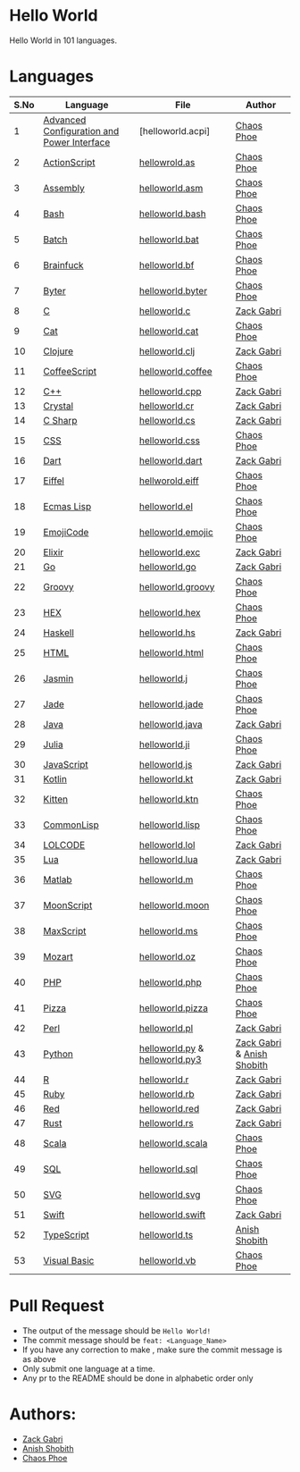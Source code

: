 # Hello World
Hello World in 101 languages.

# Languages


| S.No  | Language                                                                                                                                   | File                                                               | Author
| ----- | -----------------------------------------------------------------------------------------------------------------------------------------  | ------------------------------------------------------------------ | ----------------------------------------------------------------------------------------------|
|   1   | [Advanced Configuration and Power Interface](https://en.wikipedia.org/wiki/Advanced_Configuration_and_Power_Interface)                     | [helloworld.acpi]                                                  | [Chaos Phoe](https://github.com/ChaosPhoe)                                                    |
|   2   | [ActionScript](https://en.wikipedia.org/wiki/ActionScript)                                                                                 | [hellowrold.as](helloworld.as)                                     | [Chaos Phoe](https://github.com/ChaosPhoe)                                                    |
|   3   | [Assembly](https://en.wikipedia.org/wiki/Assembly_language)                                                                                | [helloworld.asm](helloworld.asm)                                   | [Chaos Phoe](https://github.com/ChaosPhoe)                                                    |
|   4   | [Bash](https://en.wikipedia.org/wiki/Bash_(Unix_shell))                                                                                    | [helloworld.bash](helloworld.bash)                                 | [Chaos Phoe](https://github.com/ChaosPhoe)                                                    |
|   5   | [Batch](https://en.wikipedia.org/wiki/Batch_file)                                                                                          | [helloworld.bat](helloworld.bat)                                   | [Chaos Phoe](https://github.com/ChaosPhoe)                                                    |
|   6   | [Brainfuck](https://en.wikipedia.org/wiki/Brainfuck)                                                                                       | [helloworld.bf](helloworld.bf)                                     | [Chaos Phoe](https://github.com/ChaosPhoe)                                                    |
|   7   | [Byter]()                                                                                                                                  | [helloworld.byter](helloworld.byter)                               | [Chaos Phoe](https://github.com/ChaosPhoe)                                                    |
|   8   | [C](https://en.wikipedia.org/wiki/C_(programming_language))                                                                                | [helloworld.c](helloworld.c)                                       | [Zack Gabri](https://github.com/ZackGabri)                                                    |
|   9   | [Cat]()                                                                                                                                    | [helloworld.cat](helloworld.cat)                                   | [Chaos Phoe](https://github.com/ChaosPhoe)                                                    |
|   10  | [Clojure](https://en.wikipedia.org/wiki/Clojure)                                                                                           | [helloworld.clj](helloworld.clj)                                   | [Zack Gabri](https://github.com/ZackGabri)                                                    |
|   11  | [CoffeeScript](https://en.wikipedia.org/wiki/CoffeeScript)                                                                                 | [helloworld.coffee](helloworld.coffee)                             | [Chaos Phoe](https://github.com/ChaosPhoe)                                                    |
|   12  | [C++](https://en.wikipedia.org/wiki/C%2B%2B)                                                                                               | [helloworld.cpp](helloworld.cpp)                                   | [Zack Gabri](https://github.com/ZackGabri)                                                    |
|   13  | [Crystal](https://en.wikipedia.org/wiki/Crystal_(programming_language))                                                                    | [helloworld.cr](helloworld.cr)                                     | [Zack Gabri](https://github.com/ZackGabri)                                                    |
|   14  | [C Sharp](https://en.wikipedia.org/wiki/C_Sharp_(programming_language))                                                                    | [helloworld.cs](helloworld.cs)                                     | [Zack Gabri](https://github.com/ZackGabri)                                                    |
|   15  | [CSS](https://en.wikipedia.org/wiki/Cascading_Style_Sheets)                                                                                | [helloworld.css](helloworld.css)                                   | [Chaos Phoe](https://github.com/ChaosPhoe)                                                    |
|   16  | [Dart](https://en.wikipedia.org/wiki/Dart_(programming_language))                                                                          | [helloworld.dart](helloworld.dart)                                 | [Zack Gabri](https://github.com/ZackGabri)                                                    |
|   17  | [Eiffel](https://en.wikipedia.org/wiki/Eiffel_(programming_language))                                                                      | [hellworold.eiff](helloworld.eiff)                                 | [Chaos Phoe](https://github.com/ChaosPhoe)                                                    |
|   18  | [Ecmas Lisp](https://en.wikipedia.org/wiki/Emacs_Lisp)                                                                                     | [helloworld.el](helloworld.el)                                     | [Chaos Phoe](https://github.com/ChaosPhoe)                                                    |
|   19  | [EmojiCode]()                                                                                                                              | [helloworld.emojic](helloworld.emojic)                             | [Chaos Phoe](https://github.com/ChaosPhoe)                                                    |
|   20  | [Elixir](https://en.wikipedia.org/wiki/Elixir_(programming_language))                                                                      | [helloworld.exc](helloworld.exc)                                   | [Zack Gabri](https://github.com/ZackGabri)                                                    |
|   21  | [Go](https://en.wikipedia.org/wiki/Go_(programming_language))                                                                              | [helloworld.go](helloworld.go)                                     | [Zack Gabri](https://github.com/ZackGabri)                                                    |
|   22  | [Groovy](https://en.wikipedia.org/wiki/Apache_Groovy)                                                                                      | [helloworld.groovy](helloworld.groovy)                             | [Chaos Phoe](https://github.com/ChaosPhoe)                                                    |
|   23  | [HEX]()                                                                                                                                    | [helloworld.hex](helloworld.hex)                                   | [Chaos Phoe](https://github.com/ChaosPhoe)                                                    |
|   24  | [Haskell](https://en.wikipedia.org/wiki/Haskell_(programming_language))                                                                    | [helloworld.hs](helloworld.hs)                                     | [Zack Gabri](https://github.com/ZackGabri)                                                    |
|   25  | [HTML](https://en.wikipedia.org/wiki/HTML)                                                                                                 | [helloworld.html](helloworld.html)                                 | [Chaos Phoe](https://github.com/ChaosPhoe)                                                    |
|   26  | [Jasmin]()                                                                                                                                 | [helloworld.j](helloworld.j)                                       | [Chaos Phoe](https://github.com/ChaosPhoe)                                                    |
|   27  | [Jade](https://en.wikipedia.org/wiki/JADE_(programming_language))                                                                          | [helloworld.jade](helloworld.jade)                                 | [Chaos Phoe](https://github.com/ChaosPhoe)                                                    |
|   28  | [Java](https://en.wikipedia.org/wiki/Java_(programming_language))                                                                          | [helloworld.java](helloworld.java)                                 | [Zack Gabri](https://github.com/ZackGabri)                                                    |
|   29  | [Julia](https://en.wikipedia.org/wiki/Julia_(programming_language))                                                                        | [helloworld.ji](helloworld.ji)                                     | [Chaos Phoe](https://github.com/ChaosPhoe)                                                    |
|   30  | [JavaScript](https://en.wikipedia.org/wiki/JavaScript)                                                                                     | [helloworld.js](helloworld.js)                                     | [Zack Gabri](https://github.com/ZackGabri)                                                    |
|   31  | [Kotlin](https://en.wikipedia.org/wiki/Kotlin_(programming_language))                                                                      | [helloworld.kt](helloworld.kt)                                     | [Zack Gabri](https://github.com/ZackGabri)                                                    |
|   32  | [Kitten](https://kittenlang.org/)                                                                                                          | [helloworld.ktn](helloworld.ktn)                                   | [Chaos Phoe](https://github.com/ChaosPhoe)                                                    |
|   33  | [CommonLisp](https://en.wikipedia.org/wiki/Common_Lisp)                                                                                    | [helloworld.lisp](helloworld.lisp)                                 | [Chaos Phoe](https://github.com/ChaosPhoe)                                                    |
|   34  | [LOLCODE](https://en.wikipedia.org/wiki/LOLCODE)                                                                                           | [helloworld.lol](helloworld.lol)                                   | [Zack Gabri](https://github.com/ZackGabri)                                                    |
|   35  | [Lua](https://en.wikipedia.org/wiki/Lua_(programming_language))                                                                            | [helloworld.lua](helloworld.lua)                                   | [Zack Gabri](https://github.com/ZackGabri)                                                    |
|   36  | [Matlab](https://en.wikipedia.org/wiki/MATLAB)                                                                                             | [helloworld.m](helloworld.m)                                       | [Chaos Phoe](https://github.com/ChaosPhoe)                                                    |
|   37  | [MoonScript](https://moonscript.org/)                                                                                                      | [helloworld.moon](helloworld.moon)                                 | [Chaos Phoe](https://github.com/ChaosPhoe)                                                    |
|   38  | [MaxScript]()                                                                                                                              | [helloworld.ms](helloworld.ms)                                     | [Chaos Phoe](https://github.com/ChaosPhoe)                                                    |
|   39  | [Mozart](https://en.wikipedia.org/wiki/Oz_(programming_language))                                                                          | [helloworld.oz](helloworld.oz)                                     | [Chaos Phoe](https://github.com/ChaosPhoe)                                                    |
|   40  | [PHP](https://en.wikipedia.org/wiki/PHP)                                                                                                   | [helloworld.php](helloworld.php)                                   | [Chaos Phoe](https://github.com/ChaosPhoe)                                                    |
|   41  | [Pizza](https://en.wikipedia.org/wiki/Pizza_(programming_language))                                                                        | [helloworld.pizza](helloworld.pizza)                               | [Chaos Phoe](https://github.com/ChaosPhoe)                                                    |
|   42  | [Perl](https://en.wikipedia.org/wiki/Perl)                                                                                                 | [helloworld.pl](helloworld.pl)                                     | [Zack Gabri](https://github.com/ZackGabri)                                                    |
|   43  | [Python](https://en.wikipedia.org/wiki/Python_(programming_language))                                                                      | [helloworld.py](helloworld.py) & [helloworld.py3](helloworld.py3)  | [Zack Gabri](https://github.com/ZackGabri) & [Anish Shobith](https://github.com/Anish-Shobith)|
|   44  | [R](https://en.wikipedia.org/wiki/R_(programming_language))                                                                                | [helloworld.r](helloworld.r)                                       | [Zack Gabri](https://github.com/ZackGabri)                                                    |
|   45  | [Ruby](https://en.wikipedia.org/wiki/Ruby_(programming_language))                                                                          | [helloworld.rb](helloworld.rb)                                     | [Zack Gabri](https://github.com/ZackGabri)                                                    |
|   46  | [Red](https://en.wikipedia.org/wiki/Red_(programming_language))                                                                            | [helloworld.red](helloworld.red)                                   | [Zack Gabri](https://github.com/ZackGabri)                                                    |
|   47  | [Rust](https://en.wikipedia.org/wiki/Rust_(programming_language))                                                                          | [helloworld.rs](helloworld.rs)                                     | [Zack Gabri](https://github.com/ZackGabri)                                                    |
|   48  | [Scala](https://en.wikipedia.org/wiki/Scala_(programming_language))                                                                        | [helloworld.scala](helloworld.scala)                               | [Chaos Phoe](https://github.com/ChaosPhoe)                                                    |
|   49  | [SQL](https://en.wikipedia.org/wiki/SQL)                                                                                                   | [helloworld.sql](helloworld.sql)                                   | [Chaos Phoe](https://github.com/ChaosPhoe)                                                    |
|   50  | [SVG](https://en.wikipedia.org/wiki/Scalable_Vector_Graphics)                                                                              | [helloworld.svg](helloworld.svg)                                   | [Chaos Phoe](https://github.com/ChaosPhoe)                                                    |
|   51  | [Swift](https://en.wikipedia.org/wiki/Swift_(programming_language))                                                                        | [helloworld.swift](helloworld.swift)                               | [Zack Gabri](https://github.com/ZackGabri)                                                    |
|   52  | [TypeScript](https://en.wikipedia.org/wiki/TypeScript)                                                                                     | [helloworld.ts](helloworld.ts)                                     | [Anish Shobith](https://github.com/Anish-Shobith)                                             |
|   53  | [Visual Basic](https://en.wikipedia.org/wiki/Visual_Basic)                                                                                 | [helloworld.vb](helloworld.vb)                                     | [Chaos Phoe](https://github.com/ChaosPhoe)                                                    |

# Pull Request
* The output of the message should be `Hello World!`
* The commit message should be `feat: <Language_Name>`
* If you have any correction to make , make sure the commit message is as above
* Only submit one language at a time.
* Any pr to the README should be done in alphabetic order only


# Authors: 
- [Zack Gabri](https://github.com/ZackGabri)      
- [Anish Shobith](https://github.com/Anish-Shobith)
- [Chaos Phoe](https://github.com/ChaosPhoe)
